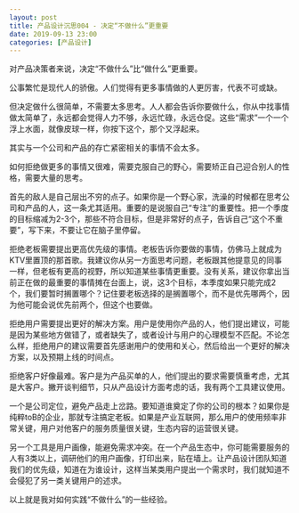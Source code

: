 ```yaml
---
layout: post
title: 产品设计沉思004 - 决定“不做什么”更重要
date: 2019-09-13 23:00
categories: [产品设计]
---
```


对产品决策者来说，决定“不做什么”比“做什么”更重要。

公事繁忙是现代人的骄傲。人们觉得有更多事情做的人更厉害，代表不可或缺。

但决定做什么很简单，不需要太多思考。人人都会告诉你要做什么，你从中找事情做太简单了，永远都会觉得人力不够，永远忙碌，永远仓促。这些“需求”一个一个浮上水面，就像皮球一样，你按下这个，那个又浮起来。

其实与一个公司和产品的存亡紧密相关的事情不会太多。

如何拒绝做更多的事情又很难，需要克服自己的野心，需要矫正自己迎合别人的性格，需要大量的思考。

首先的敌人是自己层出不穷的点子。如果你是一个野心家，洗澡的时候都在思考公司和产品的人，这一条尤其适用。重要的是说服自己“专注”的重要性。把一个季度的目标缩减为2-3个，那些不符合目标，但是非常好的点子，告诉自己“这个不重要”，写下来，不要让它在脑子里停留。

拒绝老板需要提出更高优先级的事情。老板告诉你要做的事情，仿佛马上就成为KTV里置顶的那首歌。我建议你从另一方面思考问题，老板跟其他提意见的同事一样，但老板有更高的视野，所以知道某些事情更重要。没有关系，建议你拿出当前正在做的最重要的事情摊在台面上，说，这3个目标，本季度如果只能完成2个，我们要暂时搁置哪个？记住要老板选择的是搁置哪个，而不是优先哪两个，因为他可能会说优先前两个，但这个也要做。

拒绝用户需要提出更好的解决方案。用户是使用你产品的人，他们提出建议，可能是因为某些地方做错了，或者缺失了，或者设计与用户的心理模型不匹配。不论怎么样，拒绝用户的建议需要首先感谢用户的使用和关心，然后给出一个更好的解决方案，以及预期上线的时间点。

拒绝客户好像最难。客户是为产品买单的人，他们提出的要求需要慎重考虑，尤其是大客户。撇开谈判细节，只从产品设计方面考虑的话，我有两个工具建议使用。

一个是公司定位，避免产品走上岔路。要知道谁奠定了你的公司的根本？如果你是纯粹toB的企业，那就专注搞定老板。如果是产业互联网，那么用户的使用频率非常关键，用户对他客户的服务质量很关键，生态内容的运营很关键。

另一个工具是用户画像，能避免需求冲突。在一个产品生态中，你可能需要服务的人有3类以上，调研他们的用户画像，打印出来，贴在墙上。让产品设计团队知道我们的优先级，知道在为谁设计，这样当某类用户提出一个需求时，我们就知道不会侵犯了另一类关键用户的述求。

以上就是我对如何实践“不做什么”的一些经验。
